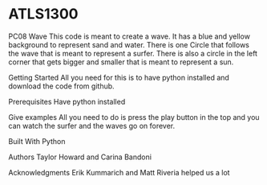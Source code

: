 # ATLS1300
PC08 Wave
This code is meant to create a wave. It has a blue and yellow background to represent sand and water. 
There is one Circle that follows the wave that is meant to represent a surfer.
There is also a circle in the left corner that gets bigger and smaller that is meant to represent a sun. 

Getting Started
All you need for this is to have python installed and download the code from github. 

Prerequisites
Have python installed

Give examples
All you need to do is press the play button in the top and you can watch the surfer and the waves go on forever.

Built With
Python

Authors
Taylor Howard and Carina Bandoni

Acknowledgments
Erik Kummarich and Matt Riveria helped us a lot
